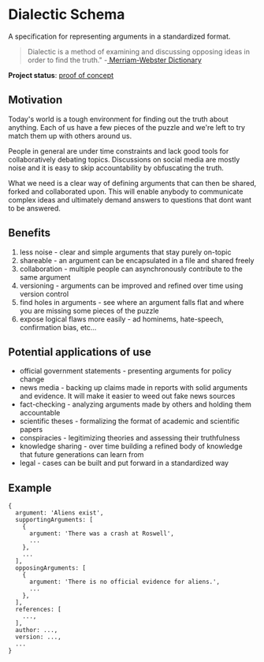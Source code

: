 # Dialectic Schema

A specification for representing arguments in a standardized format.

> Dialectic is a method of examining and discussing opposing ideas in order to find the truth."
> -[ Merriam-Webster Dictionary](https://www.merriam-webster.com/dictionary/dialectic)

**Project status**: [proof of concept](https://github.com/sumfacts/dialectic-schema/issues/1)

## Motivation

Today's world is a tough environment for finding out the truth about anything. Each of us have a few pieces of the puzzle and we're left to try match them up with others around us.

People in general are under time constraints and lack good tools for collaboratively debating topics. Discussions on social media are mostly noise and it is easy to skip accountability by obfuscating the truth.

What we need is a clear way of defining arguments that can then be shared, forked and collaborated upon. This will enable anybody to communicate complex ideas and ultimately demand answers to questions that dont want to be answered.

## Benefits

1. less noise - clear and simple arguments that stay purely on-topic
2. shareable - an argument can be encapsulated in a file and shared freely
4. collaboration - multiple people can asynchronously contribute to the same argument
3. versioning - arguments can be improved and refined over time using version control
5. find holes in arguments - see where an argument falls flat and where you are missing some pieces of the puzzle
6. expose logical flaws more easily - ad hominems, hate-speech, confirmation bias, etc...

## Potential applications of use

- official government statements - presenting arguments for policy change
- news media - backing up claims made in reports with solid arguments and evidence. It will make it easier to weed out fake news sources
- fact-checking - analyzing arguments made by others and holding them accountable
- scientific theses - formalizing the format of academic and scientific papers
- conspiracies - legitimizing theories and assessing their truthfulness
- knowledge sharing - over time building a refined body of knowledge that future generations can learn from
- legal - cases can be built and put forward in a standardized way

## Example

```
{
  argument: 'Aliens exist',
  supportingArguments: [
    {
      argument: 'There was a crash at Roswell',
      ...
    },
    ...
  ],
  opposingArguments: [
    {
      argument: 'There is no official evidence for aliens.',
      ...
    },
  ],
  references: [
    ...,
  ],
  author: ...,
  version: ...,
  ...
}
```

